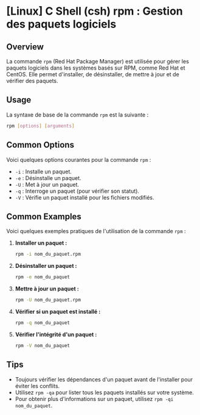 # [Linux] C Shell (csh) rpm : Gestion des paquets logiciels

## Overview
La commande `rpm` (Red Hat Package Manager) est utilisée pour gérer les paquets logiciels dans les systèmes basés sur RPM, comme Red Hat et CentOS. Elle permet d'installer, de désinstaller, de mettre à jour et de vérifier des paquets.

## Usage
La syntaxe de base de la commande `rpm` est la suivante :

```bash
rpm [options] [arguments]
```

## Common Options
Voici quelques options courantes pour la commande `rpm` :

- `-i` : Installe un paquet.
- `-e` : Désinstalle un paquet.
- `-U` : Met à jour un paquet.
- `-q` : Interroge un paquet (pour vérifier son statut).
- `-V` : Vérifie un paquet installé pour les fichiers modifiés.

## Common Examples
Voici quelques exemples pratiques de l'utilisation de la commande `rpm` :

1. **Installer un paquet :**
   ```bash
   rpm -i nom_du_paquet.rpm
   ```

2. **Désinstaller un paquet :**
   ```bash
   rpm -e nom_du_paquet
   ```

3. **Mettre à jour un paquet :**
   ```bash
   rpm -U nom_du_paquet.rpm
   ```

4. **Vérifier si un paquet est installé :**
   ```bash
   rpm -q nom_du_paquet
   ```

5. **Vérifier l'intégrité d'un paquet :**
   ```bash
   rpm -V nom_du_paquet
   ```

## Tips
- Toujours vérifier les dépendances d'un paquet avant de l'installer pour éviter les conflits.
- Utilisez `rpm -qa` pour lister tous les paquets installés sur votre système.
- Pour obtenir plus d'informations sur un paquet, utilisez `rpm -qi nom_du_paquet`.